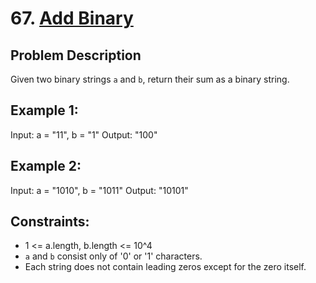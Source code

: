 # 67. [Add Binary](https://leetcode.com/problems/add-binary/description/)

## Problem Description

Given two binary strings `a` and `b`, return their sum as a binary string.

## Example 1:

Input: a = "11", b = "1"
Output: "100"

## Example 2:

Input: a = "1010", b = "1011"
Output: "10101"

## Constraints:

- 1 <= a.length, b.length <= 10^4
- `a` and `b` consist only of '0' or '1' characters.
- Each string does not contain leading zeros except for the zero itself.
